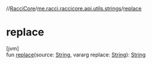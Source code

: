 //[RacciCore](../../index.md)/[me.racci.raccicore.api.utils.strings](index.md)/[replace](replace.md)

# replace

[jvm]\
fun [replace](replace.md)(source: [String](https://kotlinlang.org/api/latest/jvm/stdlib/kotlin/-string/index.html), vararg replace: [String](https://kotlinlang.org/api/latest/jvm/stdlib/kotlin/-string/index.html)): [String](https://kotlinlang.org/api/latest/jvm/stdlib/kotlin/-string/index.html)
